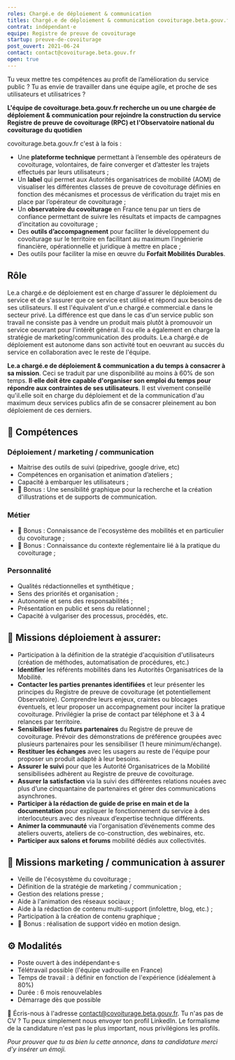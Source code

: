 ```yaml
---
roles: Chargé.e de déploiement & communication
titles: Chargé.e de déploiement & communication covoiturage.beta.gouv.fr
contrat: indépendant·e
equipe: Registre de preuve de covoiturage
startup: preuve-de-covoiturage
post_ouvert: 2021-06-24
contact: contact@covoiturage.beta.gouv.fr
open: true
---
```


Tu veux mettre tes compétences au profit de l’amélioration du service public ? Tu as envie de travailler dans une équipe agile, et proche de ses utilisateurs et utilisatrices ? 

**L'équipe de covoiturage.beta.gouv.fr recherche un ou une chargée de déploiement & communication pour rejoindre la construction du service Registre de preuve de covoiturage (RPC) et l'Observatoire national du covoiturage du quotidien**


covoiturage.beta.gouv.fr c'est à la fois : 
* Une **plateforme technique** permettant à l’ensemble des opérateurs de covoiturage, volontaires, de faire converger et d’attester les trajets effectués par leurs utilisateurs ; 
* Un **label** qui permet aux Autorités organisatrices de mobilité (AOM) de visualiser les différentes classes de preuve de covoiturage définies en fonction des mécanismes et processus de vérification du trajet mis en place par l’opérateur de covoiturage ; 
* Un **observatoire du covoiturage** en France tenu par un tiers de confiance permettant de suivre les résultats et impacts de campagnes d’incitation au covoiturage ;
* Des **outils d’accompagnement** pour faciliter le développement du covoiturage sur le territoire en facilitant au maximum l’ingénierie financière, opérationnelle et juridique à mettre en place ; 
* Des outils pour faciliter la mise en œuvre du **Forfait Mobilités Durables**.

## Rôle
Le.a chargé.e de déploiement est en charge d'assurer le déploiement du service et de s'assurer que ce service est utilisé et répond aux besoins de ses utilisateurs. Il est l'équivalent d'un.e chargé.e commercial.e dans le secteur privé. La différence est que dans le cas d'un service public son travail ne consiste pas à vendre un produit mais plutôt à promouvoir un service oeuvrant pour l'intérêt général. Il ou elle a également en charge la stratégie de marketing/communication des produits.
Le.a chargé.e de déploiement est autonome dans son activité tout en oeuvrant au succès du service en collaboration avec le reste de l'équipe. 

**Le.a chargé.e de déploiement & communication a du temps à consacrer à sa mission**. Ceci se traduit par une disponibilité au moins à 60% de son temps.
**Il·elle doit être capable d'organiser son emploi du temps pour répondre aux contraintes de ses utilisateurs**.
Il est vivement conseillé qu'il.elle soit en charge du déploiement et de la communication d'au maximum deux services publics afin de se consacrer pleinement au bon déploiement de ces derniers.

## 🤞 Compétences
### Déploiement / marketing / communication
- Maitrise des outils de suivi (pipedrive, google drive, etc)
- Compétences en organisation et animation d’ateliers ;
- Capacité à embarquer les utilisateurs ;
- 🎁 Bonus : Une sensibilité graphique pour la recherche et la création d'illustrations et de supports de communication.
### Métier
- 🎁 Bonus : Connaissance de l'ecosystème des mobilités et en particulier du covoiturage ;
- 🎁 Bonus : Connaissance du contexte réglementaire lié à la pratique du covoiturage ; 
### Personnalité
- Qualités rédactionnelles et synthétique ;
- Sens des priorités et organisation ;
- Autonomie et sens des responsabilités ;
- Présentation en public et sens du relationnel ;
- Capacité à vulgariser des processus, procédés, etc. 

## 💼 Missions déploiement à assurer: 
- Participation à la définition de la stratégie d'acquisition d'utilisateurs (création de méthodes, automatisation de procédures, etc.)
- **Identifier** les référents mobilités dans les Autorités Organisatrices de la Mobilité. 
- **Contacter les parties prenantes identifiées** et leur présenter les principes du Registre de preuve de covoiturage (et potentiellement Observatoire). Comprendre leurs enjeux, craintes ou blocages éventuels, et leur proposer un accompagnement pour inciter la pratique covoiturage. Privilégier la prise de contact par téléphone et 3 à 4 relances par territoire.
- **Sensibiliser les futurs partenaires** du Registre de preuve de covoiturage. Prévoir des démonstrations de préférence groupées avec plusieurs partenaires pour les sensibiliser (1 heure minimum/échange).
- **Restituer les échanges** avec les usagers au reste de l'équipe pour proposer un produit adapté à leur besoins. 
- **Assurer le suivi** pour que les Autorité Organisatrices de la Mobilité sensibilisées adhèrent au Registre de preuve de covoiturage. 
- **Assurer la satisfaction** via la suivi des différentes relations nouées avec plus d’une cinquantaine de partenaires et gérer des communications asynchrones.
- **Participer à la rédaction de guide de prise en main et de la documentation** pour expliquer le fonctionnement du service à des interlocuteurs avec des niveaux d’expertise technique différents.
- **Animer la communauté** via l'organisation d’événements comme des ateliers ouverts, ateliers de co-construction, des webinaires, etc.  
- **Participer aux salons et forums** mobilité dédiés aux collectivités. 

## 💼 Missions marketing / communication à assurer
- Veille de l'écosystème du covoiturage ;
- Définition de la stratégie de marketing / communication ;
- Gestion des relations presse ;
- Aide à l'animation des réseaux sociaux ;
- Aide à la rédaction de contenu multi-support (infolettre, blog, etc.) ;
- Participation à la création de contenu graphique ;
- 🎁 Bonus : réalisation de support vidéo en motion design.

## ⚙️ Modalités

- Poste ouvert à des indépendant·e·s 
- Télétravail possible (l'équipe vadrouille en France)
- Temps de travail : à définir en fonction de l'expérience (idéalement à 80%)
- Durée : 6 mois renouvelables
- Démarrage dès que possible


💌 Écris-nous à l'adresse contact@covoiturage.beta.gouv.fr. 
Tu n'as pas de CV ? Tu peux simplement nous envoyer ton profil LinkedIn. Le formalisme de la candidature n'est pas le plus important, nous privilégions les profils. 

*Pour prouver que tu as bien lu cette annonce, dans ta candidature merci d'y insérer un émoji.*
